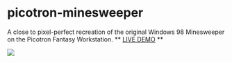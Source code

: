 # picotron-minesweeper
A close to pixel-perfect recreation of the original Windows 98 Minesweeper on the Picotron Fantasy Workstation. ** [LIVE DEMO](https://www.lexaloffle.com/bbs/widget.php?pid=minesweep) **

![](./minesweeper.p4.png)
